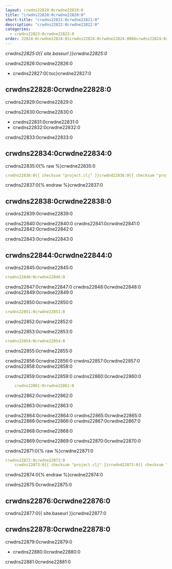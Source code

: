```yaml
---
layout: crwdns22819:0crwdne22819:0
title: "crwdns22820:0crwdne22820:0"
short-title: "crwdns22821:0crwdne22821:0"
description: "crwdns22822:0crwdne22822:0"
categories:
  - crwdns22823:0crwdne22823:0
order: 22824:0crwdne22824:01crwdns22824:0crwdne22824:0086crwdns22824:0crwdne22824:0
---
```

*crwdns22825:0{{ site.baseurl }}crwdne22825:0*

crwdns22826:0crwdne22826:0

* crwdns22827:0{:toc}crwdne22827:0

## crwdns22828:0crwdne22828:0

crwdns22829:0crwdne22829:0

crwdns22830:0crwdne22830:0

* crwdns22831:0crwdne22831:0
* crwdns22832:0crwdne22832:0

crwdns22833:0crwdne22833:0

## crwdns22834:0crwdne22834:0

crwdns22835:0{% raw %}crwdne22835:0

```yaml
crwdns22836:0{{ checksum "project.clj" }}crwdnd22836:0{{ checksum "project.clj" }}crwdne22836:0     
```

crwdns22837:0{% endraw %}crwdne22837:0

## crwdns22838:0crwdne22838:0

crwdns22839:0crwdne22839:0

crwdns22840:0crwdne22840:0 crwdns22841:0crwdne22841:0 crwdns22842:0crwdne22842:0

crwdns22843:0crwdne22843:0

## crwdns22844:0crwdne22844:0

crwdns22845:0crwdne22845:0

```yaml
crwdns22846:0crwdne22846:0
```

crwdns22847:0crwdne22847:0 crwdns22848:0crwdne22848:0 crwdns22849:0crwdne22849:0

crwdns22850:0crwdne22850:0

```yaml
crwdns22851:0crwdne22851:0
```

crwdns22852:0crwdne22852:0

crwdns22853:0crwdne22853:0

```yaml
crwdns22854:0crwdne22854:0
```

crwdns22855:0crwdne22855:0

crwdns22856:0crwdne22856:0 crwdns22857:0crwdne22857:0 crwdns22858:0crwdne22858:0

crwdns22859:0crwdne22859:0 crwdns22860:0crwdne22860:0

```yaml
    crwdns22861:0crwdne22861:0
```

crwdns22862:0crwdne22862:0

crwdns22863:0crwdne22863:0

crwdns22864:0crwdne22864:0 crwdns22865:0crwdne22865:0 crwdns22866:0crwdne22866:0 crwdns22867:0crwdne22867:0

crwdns22868:0crwdne22868:0

crwdns22869:0crwdne22869:0 crwdns22870:0crwdne22870:0

crwdns22871:0{% raw %}crwdne22871:0

```yaml
crwdns22872:0crwdne22872:0
    crwdns22873:0{{ checksum "project.clj" }}crwdnd22873:0{{ checksum "project.clj" }}crwdne22873:0
```

crwdns22874:0{% endraw %}crwdne22874:0

crwdns22875:0crwdne22875:0

## crwdns22876:0crwdne22876:0

crwdns22877:0{{ site.baseurl }}crwdne22877:0

## crwdns22878:0crwdne22878:0

crwdns22879:0crwdne22879:0

* crwdns22880:0crwdne22880:0

crwdns22881:0crwdne22881:0